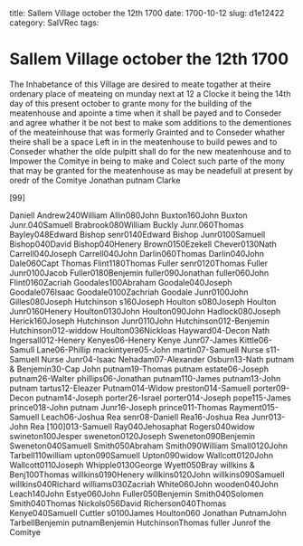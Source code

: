 title: Sallem Village october the 12th 1700
date: 1700-10-12
slug: d1e12422
category: SalVRec
tags: 


<div markdown class="doc" id="d1e12422">


# Sallem Village october the 12th 1700

The Inhabetance of this Village are desired to meate togather at theire ordenary place of meateing on munday next at 12 a Clocke it being the 14th day of this present october to grante mony for the building of the meatenhouse and apointe a time when it shall be payed and to Conseder and agree whather it be not best to make som additions to the dementiones of the meateinhouse that was formerly Grainted and to Conseder whather theire shall be a space Left in in the meatenhouse to build pewes and to Conseder whather the olde pulpitt shall do for the new meatenhouse and to Impower the Comitye in being to make and Colect such parte of the mony that may be granted for the meatenhouse as may be neadefull at present by oredr of the Comitye Jonathan putnam Clarke

[99]

Daniell Andrew240William Allin080John Buxton160John Buxton Junr.040Samuell Brabrook080William Buckly Junr.060Thomas Bayley048Edward Bishop senr0140Edward Bishop Junr0100Samuell Bishop040David Bishop040Henery Brown0150Ezekell Chever0130Nath Carrell040Joseph Carrell040John Darlin060Thomas Darlin040John Dale060Capt Thomas Flint1180Thomas Fuller senr0120Thomas Fuller Junr0100Jacob Fuller0180Benjemin fuller090Jonathan fuller060John Flint0160Zacriah Goodales100Abraham Goodale040Joseph Goodale076Isaac Goodale0100Zachriah Goodale Junr0100John Gilles080Joseph Hutchinson s160Joseph Houlton s080Joseph Houlton Junr0160Henery Houlton0130John Houlton090John Hadlock080Joseph Herick160Joseph Hutchinson Junr0110John Hutchinson012-Benjemin Hutchinson012-widdow Houlton036Nickloas Hayward04-Decon Nath Ingersall012-Henery Kenyes06-Henery Kenye Junr07-James Kittle06-Samull Lane06-Phillip mackintyere05-John martin07-Samuell Nurse s11-Samuell Nurse Junr04-Isaac Nehadam07-Alexander Osburn13-Nath putnam & Benjemin30-Cap John putnam19-Thomas putnam estate06-Joseph putnam26-Walter phillips06-Jonathan putnam110-James putnam13-John putnam tartus12-Eleazer Putnam014-Widow preston014-Samuell porter09-Decon putnam14-Joseph porter26-Israel porter014-Joseph pope115-James prince018-John putnam Junr16-Joseph prince011-Thomas Rayment015-Samuell Leach06-Joshua Rea senr08-Daniell Rea16-Joshua Rea Junr013-John Rea [100]013-Samuell Ray040Jehosaphat Rogers040widow swineton100Jesper sweneton0120Joseph Sweneton090Benjemin Sweneton040Samuell Smith050Abraham Smith090William Small0120John Tarbell110william upton090Samuell Upton090widow Wallcott0120John Wallcott0110Joseph Whipple0130George Wyett050Bray willkins & Benj100Thomas willkins0190Henery willkins0120John willkins090Samuell willkins040Richard williams030Zacriah White060John wooden040John Leach140John Estye060John Fuller050Benjemin Smith040Solomen Smith040Thomas Nickols056David Richerson040Thomas Kenye040Samuell Cuttler s0100James Houlton060 Jonathan PutnamJohn TarbellBenjemin putnamBenjemin HutchinsonThomas fuller Junrof the Comitye
</div>